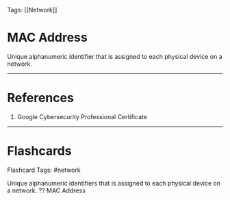 Tags: [[Network]]
# MAC Address

Unique alphanumeric identifier that is assigned to each physical device on a network.

---
# References

1. Google Cybersecurity Professional Certificate

---
# Flashcards

Flashcard Tags: #network 

Unique alphanumeric identifiers that is assigned to each physical device on a network.
??
MAC Address